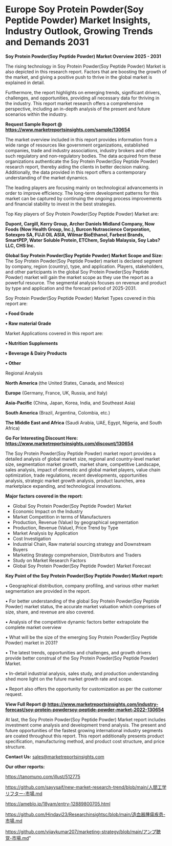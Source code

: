 # Europe Soy Protein Powder(Soy Peptide Powder) Market Insights, Industry Outlook, Growing Trends and Demands 2031

<Strong> Soy Protein Powder(Soy Peptide Powder) Market Overview 2025 - 2031</strong>

The rising technology in Soy Protein Powder(Soy Peptide Powder) Market is also depicted in this research report. Factors that are boosting the growth of the market, and giving a positive push to thrive in the global market is explained in detail.

Furthermore, the report highlights on emerging trends, significant drivers, challenges, and opportunities, providing all necessary data for thriving in the industry. This report market research offers a comprehensive perspective, including an in-depth analysis of the present and future scenarios within the industry.

<strong>Request Sample Report @ <a href=https://www.marketreportsinsights.com/sample/130654>https://www.marketreportsinsights.com/sample/130654</a></strong>

The market overview included in this report provides information from a wide range of resources like government organizations, established companies, trade and industry associations, industry brokers and other such regulatory and non-regulatory bodies. The data acquired from these organizations authenticate the Soy Protein Powder(Soy Peptide Powder) research report, thereby aiding the clients in better decision making. Additionally, the data provided in this report offers a contemporary understanding of the market dynamics.

The leading players are focusing mainly on technological advancements in order to improve efficiency. The long-term development patterns for this market can be captured by continuing the ongoing process improvements and financial stability to invest in the best strategies.

Top Key players of Soy Protein Powder(Soy Peptide Powder) Market are:

<strong>Dupont, Cargill, Kerry Group, Archer Daniels Midland Company, Now Foods (Now Health Group, Inc.), Burcon Nutrascience Corporation, Sotexpro SA, FUJI OIL ASIA, Wilmar BioEthanol, Farbest Brands, SmartPEP, Water Soluble Protein, ETChem, Soylab Malaysia, Soy Labs?LLC, CHS Inc.</strong>

<strong><b>Global Soy Protein Powder(Soy Peptide Powder) Market Scope and Size:</b></strong>
The Soy Protein Powder(Soy Peptide Powder) market is declared segment by company, region (country), type, and application. Players, stakeholders, and other participants in the global Soy Protein Powder(Soy Peptide Powder) market will gain the market scope as they use the report as a powerful resource. The segmental analysis focuses on revenue and product by type and application and the forecast period of 2025-2031.

Soy Protein Powder(Soy Peptide Powder) Market Types covered in this report are:

<strong>• Food Grade

• Raw material Grade</strong>

Market Applications covered in this report are:

<strong>• Nutrition Supplements

• Beverage & Dairy Products

• Other</strong> 

Regional Analysis

<strong>North America</strong> (the United States, Canada, and Mexico)

<strong>Europe</strong> (Germany, France, UK, Russia, and Italy)

<strong>Asia-Pacific</strong> (China, Japan, Korea, India, and Southeast Asia)

<strong>South America</strong> (Brazil, Argentina, Colombia, etc.)

<strong>The Middle East and Africa</strong> (Saudi Arabia, UAE, Egypt, Nigeria, and South Africa)

<strong>Go For Interesting Discount Here: <a href=https://www.marketreportsinsights.com/discount/130654>https://www.marketreportsinsights.com/discount/130654</a></strong>

The Soy Protein Powder(Soy Peptide Powder) market report provides a detailed analysis of global market size, regional and country-level market size, segmentation market growth, market share, competitive Landscape, sales analysis, impact of domestic and global market players, value chain optimization, trade regulations, recent developments, opportunities analysis, strategic market growth analysis, product launches, area marketplace expanding, and technological innovations.

<strong><b>Major factors covered in the report:</b></strong>
<ul>
  <li>Global Soy Protein Powder(Soy Peptide Powder) Market </li>
  <li>Economic Impact on the Industry</li>
  <li>Market Competition in terms of Manufacturers</li>
  <li>Production, Revenue (Value) by geographical segmentation</li>
  <li>Production, Revenue (Value), Price Trend by Type</li>
  <li>Market Analysis by Application</li>
  <li>Cost Investigation</li>
  <li>Industrial Chain, Raw material sourcing strategy and Downstream Buyers</li>
  <li>Marketing Strategy comprehension, Distributors and Traders</li>
  <li>Study on Market Research Factors</li>
  <li>Global Soy Protein Powder(Soy Peptide Powder) Market Forecast</li>
</ul>

<strong><b>Key Point of the Soy Protein Powder(Soy Peptide Powder) Market report:</b></strong>

• Geographical distribution, company profiling, and various other market segmentation are provided in the report.

• For better understanding of the global Soy Protein Powder(Soy Peptide Powder) market status, the accurate market valuation which comprises of size, share, and revenue are also covered.

• Analysis of the competitive dynamic factors better extrapolate the complete market overview

• What will be the size of the emerging Soy Protein Powder(Soy Peptide Powder) market in 2031?

• The latest trends, opportunities and challenges, and growth drivers provide better construal of the Soy Protein Powder(Soy Peptide Powder) Market.

• In-detail industrial analysis, sales study, and production understanding shed more light on the future market growth rate and scope.

• Report also offers the opportunity for customization as per the customer request.

<strong><b>View Full Report @ <a href=https://www.marketreportsinsights.com/industry-forecast/soy-protein-powdersoy-peptide-powder-market-2022-130654>https://www.marketreportsinsights.com/industry-forecast/soy-protein-powdersoy-peptide-powder-market-2022-130654</a></b></strong>


At last, the Soy Protein Powder(Soy Peptide Powder) Market report includes investment come analysis and development trend analysis. The present and future opportunities of the fastest growing international industry segments are coated throughout this report. This report additionally presents product specification, manufacturing method, and product cost structure, and price structure.

<strong>Contact Us:</strong>
sales@marketreportsinsights.com

<strong>Our other reports:</strong>

<a href=https://tanomuno.com/illust/512775>https://tanomuno.com/illust/512775</a>

<a href=https://github.com/sayysaif/new-market-research-trend/blob/main/人間工学リフター-市場.md>https://github.com/sayysaif/new-market-research-trend/blob/main/人間工学リフター-市場.md</a>

<a href=https://ameblo.jp/18yam/entry-12889800705.html>https://ameblo.jp/18yam/entry-12889800705.html</a>

<a href=https://github.com/Hindavi23/Researchinsightsc/blob/main/造血器腫瘍疾患-市場.md>https://github.com/Hindavi23/Researchinsightsc/blob/main/造血器腫瘍疾患-市場.md</a>

<a href=https://github.com/vijaykumar207/marketing-strategy/blob/main/アンプ聴覚-市場.md>https://github.com/vijaykumar207/marketing-strategy/blob/main/アンプ聴覚-市場.md</a>"
